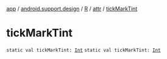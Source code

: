 [app](../../../index.md) / [android.support.design](../../index.md) / [R](../index.md) / [attr](index.md) / [tickMarkTint](.)

# tickMarkTint

`static val tickMarkTint: `[`Int`](https://kotlinlang.org/api/latest/jvm/stdlib/kotlin/-int/index.html)
`static val tickMarkTint: `[`Int`](https://kotlinlang.org/api/latest/jvm/stdlib/kotlin/-int/index.html)